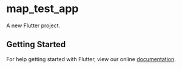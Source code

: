 # map_test_app

A new Flutter project.

## Getting Started

For help getting started with Flutter, view our online
[documentation](https://flutter.io/).
